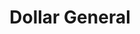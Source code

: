 ---
title: "Dollar General"
url: /san-angelo/dollar-general-north-chadbourne-street/
shop: variety store
---